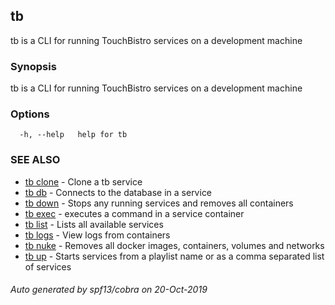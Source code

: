 ## tb

tb is a CLI for running TouchBistro services on a development machine

### Synopsis

tb is a CLI for running TouchBistro services on a development machine

### Options

```
  -h, --help   help for tb
```

### SEE ALSO

* [tb clone](tb_clone.md)	 - Clone a tb service
* [tb db](tb_db.md)	 - Connects to the database in a service
* [tb down](tb_down.md)	 - Stops any running services and removes all containers
* [tb exec](tb_exec.md)	 - executes a command in a service container
* [tb list](tb_list.md)	 - Lists all available services
* [tb logs](tb_logs.md)	 - View logs from containers
* [tb nuke](tb_nuke.md)	 - Removes all docker images, containers, volumes and networks
* [tb up](tb_up.md)	 - Starts services from a playlist name or as a comma separated list of services

###### Auto generated by spf13/cobra on 20-Oct-2019
